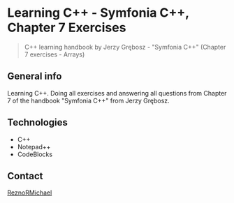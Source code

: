 # Learning C++ - Symfonia C++, Chapter 7 Exercises
> C++ learning handbook by Jerzy Grębosz - "Symfonia C++" (Chapter 7 exercises - Arrays)

## General info
Learning C++. Doing all exercises and answering all questions from Chapter 7 of the handbook "Symfonia C++" from Jerzy Grębosz.

## Technologies
* C++
* Notepad++
* CodeBlocks

## Contact
[ReznoRMichael](https://github.com/ReznoRMichael) 
